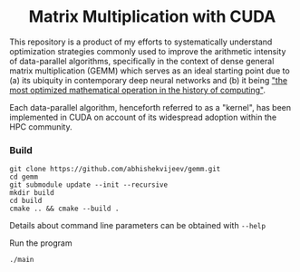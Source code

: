 
<h1 align="center">Matrix Multiplication with CUDA</h1>

This repository is a product of my efforts to systematically understand optimization strategies commonly used to improve the arithmetic intensity of data-parallel algorithms, specifically in the context of dense general matrix multiplication (GEMM) which serves as an ideal starting point due to (a) its ubiquity in contemporary deep neural networks and (b) it being ["the most optimized mathematical operation in the history of computing"](https://arxiv.org/pdf/2311.10770.pdf).

Each data-parallel algorithm, henceforth referred to as a "kernel", has been implemented in CUDA on account of its widespread adoption within the HPC community.

### Build

```
git clone https://github.com/abhishekvijeev/gemm.git
cd gemm
git submodule update --init --recursive
mkdir build
cd build
cmake .. && cmake --build .
```

Details about command line parameters can be obtained with `--help`

Run the program

```
./main
```

